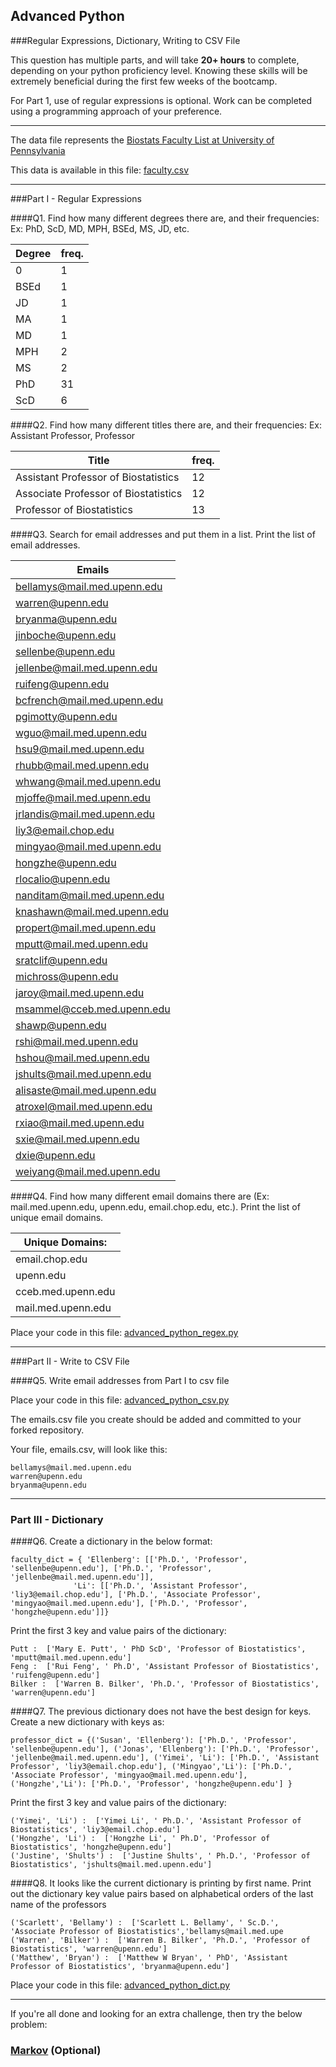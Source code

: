 ## Advanced Python    

###Regular Expressions, Dictionary, Writing to CSV File  

This question has multiple parts, and will take **20+ hours** to complete, depending on your python proficiency level.  Knowing these skills will be extremely beneficial during the first few weeks of the bootcamp.

For Part 1, use of regular expressions is optional.  Work can be completed using a programming approach of your preference. 

---

The data file represents the [Biostats Faculty List at University of Pennsylvania](http://www.med.upenn.edu/cceb/biostat/faculty.shtml)

This data is available in this file:  [faculty.csv](python/faculty.csv)

--- 

###Part I - Regular Expressions  


####Q1. Find how many different degrees there are, and their frequencies: Ex:  PhD, ScD, MD, MPH, BSEd, MS, JD, etc.

>>
Degree |freq.  
------|------
0|1
BSEd|1
JD|1
MA|1
MD|1
MPH|2
MS|2
PhD|31
ScD|6


####Q2. Find how many different titles there are, and their frequencies:  Ex:  Assistant Professor, Professor

>>
Title | freq.
------|------
Assistant Professor of Biostatistics  |  12
Associate Professor of Biostatistics  |  12
Professor of Biostatistics            |  13


####Q3. Search for email addresses and put them in a list.  Print the list of email addresses.

>> 
Emails |
-------|
bellamys@mail.med.upenn.edu|
warren@upenn.edu|
bryanma@upenn.edu|
jinboche@upenn.edu|
sellenbe@upenn.edu|
jellenbe@mail.med.upenn.edu|
ruifeng@upenn.edu|
bcfrench@mail.med.upenn.edu|
pgimotty@upenn.edu|
wguo@mail.med.upenn.edu|
hsu9@mail.med.upenn.edu|
rhubb@mail.med.upenn.edu|
whwang@mail.med.upenn.edu|
mjoffe@mail.med.upenn.edu|
jrlandis@mail.med.upenn.edu|
liy3@email.chop.edu|
mingyao@mail.med.upenn.edu|
hongzhe@upenn.edu|
rlocalio@upenn.edu|
nanditam@mail.med.upenn.edu|
knashawn@mail.med.upenn.edu|
propert@mail.med.upenn.edu|
mputt@mail.med.upenn.edu|
sratclif@upenn.edu|
michross@upenn.edu|
jaroy@mail.med.upenn.edu|
msammel@cceb.med.upenn.edu|
shawp@upenn.edu|
rshi@mail.med.upenn.edu|
hshou@mail.med.upenn.edu|
jshults@mail.med.upenn.edu|
alisaste@mail.med.upenn.edu|
atroxel@mail.med.upenn.edu|
rxiao@mail.med.upenn.edu|
sxie@mail.med.upenn.edu|
dxie@upenn.edu|
weiyang@mail.med.upenn.edu|

####Q4. Find how many different email domains there are (Ex:  mail.med.upenn.edu, upenn.edu, email.chop.edu, etc.).  Print the list of unique email domains.

>> 
Unique Domains:    |
-------------------|
email.chop.edu     |
upenn.edu          |
cceb.med.upenn.edu |
mail.med.upenn.edu |
Place your code in this file: [advanced_python_regex.py](python/advanced_python_regex.py)

---

###Part II - Write to CSV File

####Q5.  Write email addresses from Part I to csv file

Place your code in this file: [advanced_python_csv.py](python/advanced_python_csv.py)

The emails.csv file you create should be added and committed to your forked repository.

Your file, emails.csv, will look like this:
```
bellamys@mail.med.upenn.edu
warren@upenn.edu
bryanma@upenn.edu
```

---

### Part III - Dictionary

####Q6.  Create a dictionary in the below format:
```
faculty_dict = { 'Ellenberg': [['Ph.D.', 'Professor', 'sellenbe@upenn.edu'], ['Ph.D.', 'Professor', 'jellenbe@mail.med.upenn.edu']],
              'Li': [['Ph.D.', 'Assistant Professor', 'liy3@email.chop.edu'], ['Ph.D.', 'Associate Professor', 'mingyao@mail.med.upenn.edu'], ['Ph.D.', 'Professor', 'hongzhe@upenn.edu']]}
```
Print the first 3 key and value pairs of the dictionary:

>> 

```
Putt :  ['Mary E. Putt', ' PhD ScD', 'Professor of Biostatistics', 'mputt@mail.med.upenn.edu']
Feng :  ['Rui Feng', ' Ph.D', 'Assistant Professor of Biostatistics', 'ruifeng@upenn.edu']
Bilker :  ['Warren B. Bilker', 'Ph.D.', 'Professor of Biostatistics', 'warren@upenn.edu']
```
####Q7.  The previous dictionary does not have the best design for keys.  Create a new dictionary with keys as:

```
professor_dict = {('Susan', 'Ellenberg'): ['Ph.D.', 'Professor', 'sellenbe@upenn.edu'], ('Jonas', 'Ellenberg'): ['Ph.D.', 'Professor', 'jellenbe@mail.med.upenn.edu'], ('Yimei', 'Li'): ['Ph.D.', 'Assistant Professor', 'liy3@email.chop.edu'], ('Mingyao','Li'): ['Ph.D.', 'Associate Professor', 'mingyao@mail.med.upenn.edu'], ('Hongzhe','Li'): ['Ph.D.', 'Professor', 'hongzhe@upenn.edu'] }
```

Print the first 3 key and value pairs of the dictionary:

```
('Yimei', 'Li') :  ['Yimei Li', ' Ph.D.', 'Assistant Professor of Biostatistics', 'liy3@email.chop.edu']
('Hongzhe', 'Li') :  ['Hongzhe Li', ' Ph.D', 'Professor of Biostatistics', 'hongzhe@upenn.edu']
('Justine', 'Shults') :  ['Justine Shults', ' Ph.D.', 'Professor of Biostatistics', 'jshults@mail.med.upenn.edu']

```

####Q8.  It looks like the current dictionary is printing by first name.  Print out the dictionary key value pairs based on alphabetical orders of the last name of the professors


```
('Scarlett', 'Bellamy') :  ['Scarlett L. Bellamy', ' Sc.D.', 'Associate Professor of Biostatistics','bellamys@mail.med.upe
('Warren', 'Bilker') :  ['Warren B. Bilker', 'Ph.D.', 'Professor of Biostatistics', 'warren@upenn.edu']
('Matthew', 'Bryan') :  ['Matthew W Bryan', ' PhD', 'Assistant Professor of Biostatistics', 'bryanma@upenn.edu']

```
Place your code in this file: [advanced_python_dict.py](python/advanced_python_dict.py)

--- 

If you're all done and looking for an extra challenge, then try the below problem:  

### [Markov](python/markov.py) (Optional)

